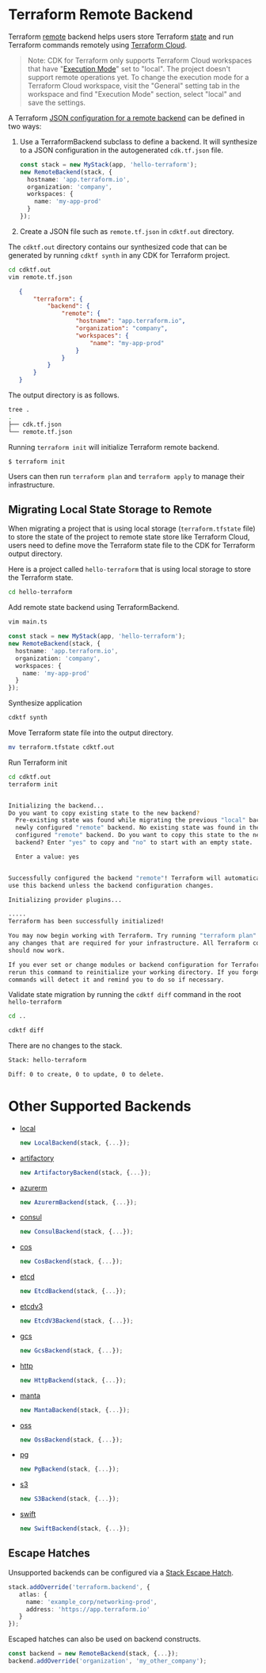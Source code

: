 # Terraform Remote Backend

Terraform [remote](https://www.terraform.io/docs/backends/types/remote.html) backend helps users
store Terraform [state](https://www.terraform.io/docs/state/index.html) and run Terraform commands
remotely using [Terraform Cloud](https://www.terraform.io/docs/cloud/index.html).

> Note: CDK for Terraform only supports Terraform Cloud workspaces that have "[Execution Mode](https://www.terraform.io/docs/cloud/workspaces/settings.html#execution-mode)" set to "local". The project doesn't support remote operations yet. To change the execution mode for a Terraform Cloud workspace, visit the "General" setting tab in the workspace and find "Execution Mode" section, select "local" and save the settings.

A Terraform [JSON configuration for a remote backend](https://www.terraform.io/docs/configuration/syntax-json.html#terraform-blocks)
can be defined in two ways:

1. Use a TerraformBackend subclass to define a backend. It will synthesize
   to a JSON configuration in the autogenerated `cdk.tf.json` file.
   ```typescript
   const stack = new MyStack(app, 'hello-terraform');
   new RemoteBackend(stack, {
     hostname: 'app.terraform.io',
     organization: 'company',
     workspaces: {
       name: 'my-app-prod'
     }
   });
   ```

2. Create a JSON file such as `remote.tf.json` in `cdktf.out` directory.

The `cdktf.out` directory contains our synthesized code that can be generated by running `cdktf synth` in
any CDK for Terraform project.

```bash
cd cdktf.out
vim remote.tf.json
```

```json
   {
       "terraform": {
           "backend": {
               "remote": {
                   "hostname": "app.terraform.io",
                   "organization": "company",
                   "workspaces": {
                       "name": "my-app-prod"
                   }
               }
           }
       }
   }
```

The output directory is as follows.

```bash
tree .
.
├── cdk.tf.json
└── remote.tf.json
```

Running `terraform init` will initialize Terraform remote backend.

```shell
$ terraform init
```

Users can then run `terraform plan` and `terraform apply` to manage their infrastructure.

## Migrating Local State Storage to Remote

When migrating a project that is using local storage (`terraform.tfstate` file) to store the state of the project to remote state store like Terraform Cloud, users need to define move the Terraform state file to the CDK for Terraform output directory.

Here is a project called `hello-terraform` that is using local storage to store the Terraform state.

```bash
cd hello-terraform
```

Add remote state backend using TerraformBackend.

```bash
vim main.ts
```

```typescript
const stack = new MyStack(app, 'hello-terraform');
new RemoteBackend(stack, {
  hostname: 'app.terraform.io',
  organization: 'company',
  workspaces: {
    name: 'my-app-prod'
  }
});
```

Synthesize application

```bash
cdktf synth
```

Move Terraform state file into the output directory.

```bash
mv terraform.tfstate cdktf.out
```

Run Terraform init

```bash
cd cdktf.out
terraform init


Initializing the backend...
Do you want to copy existing state to the new backend?
  Pre-existing state was found while migrating the previous "local" backend to the
  newly configured "remote" backend. No existing state was found in the newly
  configured "remote" backend. Do you want to copy this state to the new "remote"
  backend? Enter "yes" to copy and "no" to start with an empty state.

  Enter a value: yes


Successfully configured the backend "remote"! Terraform will automatically
use this backend unless the backend configuration changes.

Initializing provider plugins...

.....
Terraform has been successfully initialized!

You may now begin working with Terraform. Try running "terraform plan" to see
any changes that are required for your infrastructure. All Terraform commands
should now work.

If you ever set or change modules or backend configuration for Terraform,
rerun this command to reinitialize your working directory. If you forget, other
commands will detect it and remind you to do so if necessary.

```

Validate state migration by running the `cdktf diff` command in the root `hello-terraform`

```bash
cd ..
```

```bash
cdktf diff
```

There are no changes to the stack.

```bash
Stack: hello-terraform

Diff: 0 to create, 0 to update, 0 to delete.

```

# Other Supported Backends
- [local](https://www.terraform.io/docs/backends/types/local.html)
  ```typescript
  new LocalBackend(stack, {...});
  ```
- [artifactory](https://www.terraform.io/docs/backends/types/artifactory.html)
  ```typescript
  new ArtifactoryBackend(stack, {...});
  ```
- [azurerm](https://www.terraform.io/docs/backends/types/azurerm.html)
  ```typescript
  new AzurermBackend(stack, {...});
  ```
- [consul](https://www.terraform.io/docs/backends/types/consul.html)
  ```typescript
  new ConsulBackend(stack, {...});
  ```
- [cos](https://www.terraform.io/docs/backends/types/cos.html)
  ```typescript
  new CosBackend(stack, {...});
  ```
- [etcd](https://www.terraform.io/docs/backends/types/etcd.html)
  ```typescript
  new EtcdBackend(stack, {...});
  ```
- [etcdv3](https://www.terraform.io/docs/backends/types/etcdv3.html)
  ```typescript
  new EtcdV3Backend(stack, {...});
  ```
- [gcs](https://www.terraform.io/docs/backends/types/gcs.html)
  ```typescript
  new GcsBackend(stack, {...});
  ```
- [http](https://www.terraform.io/docs/backends/types/http.html)
  ```typescript
  new HttpBackend(stack, {...});
  ```
- [manta](https://www.terraform.io/docs/backends/types/manta.html)
  ```typescript
  new MantaBackend(stack, {...});
  ```
- [oss](https://www.terraform.io/docs/backends/types/oss.html)
  ```typescript
  new OssBackend(stack, {...});
  ```
- [pg](https://www.terraform.io/docs/backends/types/pg.html)
  ```typescript
  new PgBackend(stack, {...});
  ```
- [s3](https://www.terraform.io/docs/backends/types/s3.html)
  ```typescript
  new S3Backend(stack, {...});
  ```
- [swift](https://www.terraform.io/docs/backends/types/swift.html)
  ```typescript
  new SwiftBackend(stack, {...});
  ```

## Escape Hatches

Unsupported backends can be configured via a [Stack Escape Hatch](./escape-hatch.md).
  ```typescript
  stack.addOverride('terraform.backend', {
     atlas: {
       name: 'example_corp/networking-prod',
       address: 'https://app.terraform.io'
     }
  });
  ```

Escaped hatches can also be used on backend constructs.
  ```typescript
  const backend = new RemoteBackend(stack, {...});
  backend.addOverride('organization', 'my_other_company');
  ```